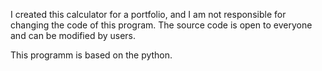 I created this calculator for a portfolio,
and I am not responsible for changing the code of this program.
The source code is open to everyone and can be modified by users.

This programm is based on the python.
